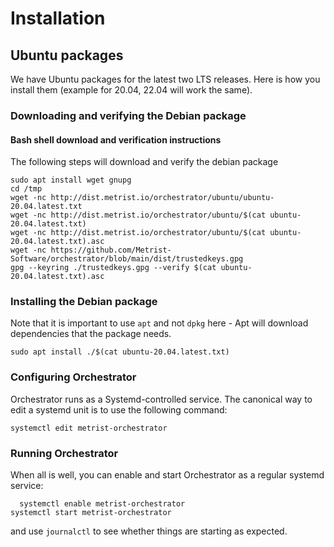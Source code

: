 # Installation

## Ubuntu packages

We have Ubuntu packages for the latest two LTS releases. Here is how you install them (example for 20.04,
22.04 will work the same).

### Downloading and verifying the Debian package

#### Bash shell download and verification instructions

The following steps will download and verify the debian package

    sudo apt install wget gnupg
    cd /tmp
    wget -nc http://dist.metrist.io/orchestrator/ubuntu/ubuntu-20.04.latest.txt
    wget -nc http://dist.metrist.io/orchestrator/ubuntu/$(cat ubuntu-20.04.latest.txt)
    wget -nc http://dist.metrist.io/orchestrator/ubuntu/$(cat ubuntu-20.04.latest.txt).asc
    wget -nc https://github.com/Metrist-Software/orchestrator/blob/main/dist/trustedkeys.gpg
    gpg --keyring ./trustedkeys.gpg --verify $(cat ubuntu-20.04.latest.txt).asc

### Installing the Debian package

Note that it is important to use `apt` and not `dpkg` here - Apt will download dependencies that the
package needs.

    sudo apt install ./$(cat ubuntu-20.04.latest.txt)

### Configuring Orchestrator

Orchestrator runs as a Systemd-controlled service. The canonical way to edit a systemd unit is to
use the following command:

    systemctl edit metrist-orchestrator

### Running Orchestrator

When all is well, you can enable and start Orchestrator as a regular systemd service:

	  systemctl enable metrist-orchestrator
    systemctl start metrist-orchestrator

and use `journalctl` to see whether things are starting as expected.
